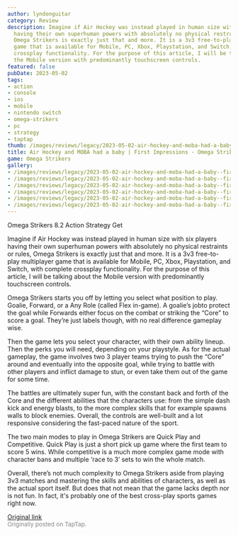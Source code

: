 ```yaml
---
author: lyndonguitar
category: Review
description: Imagine if Air Hockey was instead played in human size with six players
  having their own superhuman powers with absolutely no physical restraints or rules,
  Omega Strikers is exactly just that and more. It is a 3v3 free-to-play multiplayer
  game that is available for Mobile, PC, Xbox, Playstation, and Switch, with complete
  crossplay functionality. For the purpose of this article, I will be talking about
  the Mobile version with predominantly touchscreen controls.
featured: false
pubDate: 2023-05-02
tags:
- action
- console
- ios
- mobile
- nintendo switch
- omega-strikers
- pc
- strategy
- taptap
thumb: /images/reviews/legacy/2023-05-02-air-hockey-and-moba-had-a-baby--first-impressions---omega-strikers-0.avif
title: Air Hockey and MOBA had a baby | First Impressions - Omega Strikers
game: Omega Strikers
gallery:
- /images/reviews/legacy/2023-05-02-air-hockey-and-moba-had-a-baby--first-impressions---omega-strikers-0.avif
- /images/reviews/legacy/2023-05-02-air-hockey-and-moba-had-a-baby--first-impressions---omega-strikers-1.avif
- /images/reviews/legacy/2023-05-02-air-hockey-and-moba-had-a-baby--first-impressions---omega-strikers-2.avif
- /images/reviews/legacy/2023-05-02-air-hockey-and-moba-had-a-baby--first-impressions---omega-strikers-3.avif
- /images/reviews/legacy/2023-05-02-air-hockey-and-moba-had-a-baby--first-impressions---omega-strikers-4.avif
- /images/reviews/legacy/2023-05-02-air-hockey-and-moba-had-a-baby--first-impressions---omega-strikers-5.avif
---
```

Omega Strikers
8.2
Action
Strategy
Get

Imagine if Air Hockey was instead played in human size with six players having their own superhuman powers with absolutely no physical restraints or rules, Omega Strikers is exactly just that and more. It is a 3v3 free-to-play multiplayer game that is available for Mobile, PC, Xbox, Playstation, and Switch, with complete crossplay functionality. For the purpose of this article, I will be talking about the Mobile version with predominantly touchscreen controls.

Omega Strikers starts you off by letting you select what position to play. Goalie, Forward, or a Any Role (called Flex in-game). A goalie’s jobto protect the goal while Forwards either focus on the combat or striking the “Core” to score a goal. They’re just labels though, with no real difference gameplay wise.

Then the game lets you select your character, with their own ability lineup. Then the perks you will need, depending on your playstyle. As for the actual gameplay, the game involves two 3 player teams trying to push the “Core” around and eventually into the opposite goal, while trying to battle with other players and inflict damage to stun, or even take them out of the game for some time.

The battles are ultimately super fun, with the constant back and forth of the Core and the different abilities that the characters use: from the simple dash kick and energy blasts, to the more complex skills that for example spawns walls to block enemies. Overall, the controls are well-built and a lot responsive considering the fast-paced nature of the sport.

The two main modes to play in Omega Strikers are Quick Play and Competitive. Quick Play is just a short pick up game where the first team to score 5 wins. While competitive is a much more complex game mode with character bans and multiple ‘race to 3’ sets to win the whole match.

Overall, there’s not much complexity to Omega Strikers aside from playing 3v3 matches and mastering the skills and abilities of characters, as well as the actual sport itself. But does that not mean that the game lacks depth nor is not fun. In fact, it's probably one of the best cross-play sports games right now.

[Original link](https://www.taptap.io/post/5310853)<br><span style="font-size: 0.95em; color: #888;">Originally posted on TapTap.</span>